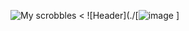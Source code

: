 


 ![My scrobbles](https://lastfm-recently-played.vercel.app/api?user=Joaovit129)
< ![Header](./[![image](https://github.com/user-attachments/assets/e69cb5cb-1ff2-4bb3-8605-1de46c769985)
]
